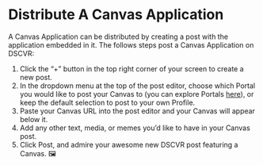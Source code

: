 # Distribute A Canvas Application

A Canvas Application can be distributed by creating a post with the application embedded in it. The follows steps post a Canvas Application on DSCVR:

1. Click the “+” button in the top right corner of your screen to create a new post.
2. In the dropdown menu at the top of the post editor, choose which Portal you would like to post your Canvas to (you can explore Portals [here](https://dscvr.one/explore/portals/featured)), or keep the default selection to post to your own Profile.
3. Paste your Canvas URL into the post editor and your Canvas will appear below it. 
4. Add any other text, media, or memes you’d like to have in your Canvas post. 
5. Click Post, and admire your awesome new DSCVR post featuring a Canvas. 🖼️

